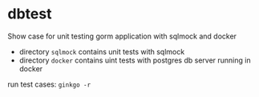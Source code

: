 # dbtest

Show case for unit testing gorm application with sqlmock and docker

- directory `sqlmock` contains unit tests with sqlmock
- directory `docker` contains uint tests with postgres db server running in docker

run test cases:  `ginkgo -r`
